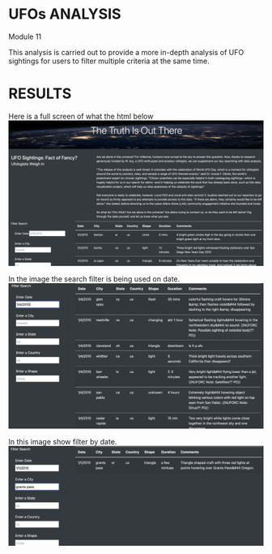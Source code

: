 # UFOs ANALYSIS
Module 11

This analysis is carried out to provide a more in-depth analysis of UFO sightings for users to filter multiple criteria at the same time.

# RESULTS
Here is a full screen of what the html below 
![image](https://github.com/Thaofeeqat/UFOs/blob/main/static/images/Full.png)

  In the image the search filter is being used on date.
![image](https://github.com/Thaofeeqat/UFOs/blob/main/static/images/Search.png)

In this image show filter by date.
![image](https://github.com/Thaofeeqat/UFOs/blob/main/static/images/city.png)
